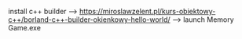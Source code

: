 install c++ builder --> https://miroslawzelent.pl/kurs-obiektowy-c++/borland-c++-builder-okienkowy-hello-world/ --> launch Memory Game.exe



